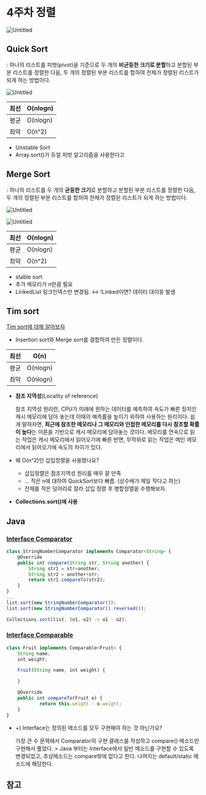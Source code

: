 # 4주차 정렬

![Untitled](https://prod-files-secure.s3.us-west-2.amazonaws.com/f99fbc47-4105-4bee-84c9-8fff10da1b47/5e04f4d5-06da-405c-85f2-822700c6dfc8/Untitled.png)

## Quick Sort

: 하나의 리스트를 피벗(pivot)을 기준으로 두 개의 **비균등한 크기로 분할**하고 분할된 부분 리스트를 정렬한 다음, 두 개의 정렬된 부분 리스트를 합하여 전체가 정렬된 리스트가 되게 하는 방법이다.

![Untitled](https://prod-files-secure.s3.us-west-2.amazonaws.com/f99fbc47-4105-4bee-84c9-8fff10da1b47/7837d4f1-7e4d-49d5-9a79-182ad00ed431/Untitled.png)

| 최선 | O(nlogn) |
| --- | --- |
| 평균 | O(nlogn) |
| 최악 | O(n^2) |

- Unstable Sort
- Array.sort()가 듀얼 피벗 알고리즘을 사용한다고

## Merge Sort

:  하나의 리스트를 두 개의 **균등한 크기**로 분할하고 분할된 부분 리스트를 정렬한 다음, 두 개의 정렬된 부분 리스트를 합하여 전체가 정렬된 리스트가 되게 하는 방법이다.

![Untitled](https://prod-files-secure.s3.us-west-2.amazonaws.com/f99fbc47-4105-4bee-84c9-8fff10da1b47/20483eef-e562-4976-996c-6f2e95aaf517/Untitled.png)

![Untitled](https://prod-files-secure.s3.us-west-2.amazonaws.com/f99fbc47-4105-4bee-84c9-8fff10da1b47/f08ef788-4b27-4c14-b309-4951fd609c5f/Untitled.png)

| 최선 | O(nlogn) |
| --- | --- |
| 평균 | O(nlogn) |
| 최악 | O(n^2) |

- stable sort
- 추가 메모리가 n만큼 필요
- LinkedList 링크인덱스만 변경됨. ↔ !Linked이면? 데이터 대이동 발생

## Tim sort

[Tim sort에 대해 알아보자](https://d2.naver.com/helloworld/0315536)

- Insertion sort와 Merge sort를 결합하여 만든 정렬이다.

| 최선 | O(n) |
| --- | --- |
| 평균 | O(nlogn) |
| 최악 | O(nlogn) |
- **참조 지역성**(Locality of reference)
    
    참조 지역성 원리란, CPU가 미래에 원하는 데이터를 예측하여 속도가 빠른 장치인 캐시 메모리에 담아 놓는데 이때의 예측률을 높이기 위하여 사용하는 원리이다. 쉽게 말하자면, **최근에 참조한 메모리나 그 메모리와 인접한 메모리를 다시 참조할 확률이 높다**는 이론을 기반으로 캐시 메모리에 담아놓는 것이다. 메모리를 연속으로 읽는 작업은 캐시 메모리에서 읽어오기에 빠른 반면, 무작위로 읽는 작업은 메인 메모리에서 읽어오기에 속도의 차이가 있다.
    
- 왜 O(n^2)인 삽입정렬을 사용했나요?
    - 삽입정렬은 참조지역성 원리를 매우 잘 만족
    - … 작은 n에 대하여 QuickSort보다 빠름. (상수배가 제일 작다고 하는)
    - 전체를 작은 덩어리로 잘라 삽입 정렬 후 병합정렬을 수행해보자.
- ****Collections.sort()에 사용****

## Java

### **[Interface Comparator<T>](https://docs.oracle.com/javase/8/docs/api/java/util/Comparator.html)**

```jsx
class StringNumberComparator implements Comparator<String> {
    @Override
    public int compare(String str, String another) {
        String str1 = str+another;
        String str2 = another+str;
        return str1.compareTo(str2);
    }
}
...
list.sort(new StringNumberComparator());
list.sort(new StringNumberComparator().reversed());
```

```jsx
Collections.sort(list, (o1, o2) -> o1 - o2);
```

### **[Interface Comparable<T>](https://docs.oracle.com/javase/8/docs/api/java/lang/Comparable.html)**

```jsx
class Fruit implements Comparable<Fruit> {
	String name;
	int weight;

	Fruit(String name, int weight) {

	}

	@Override
	public int compareTo(Fruit o) {
			return this.weight - o.weight;
	}
}
```

- +) Interface는 정의된 메소드를 모두 구현해야 하는 것 아닌가요?
    
    가장 큰 수 문제에서 Comparator의 구현 클래스를 작성하고 compare() 메소드만 구현해서 풀었다. > Java 부터는 Interface에서 일반 메소드를 구현할 수 있도록 변경되었고, 추상메소드는 compare밖에 없다고 한다. 나머지는 default/static 메소드에 해당한다.
    

## 참고
